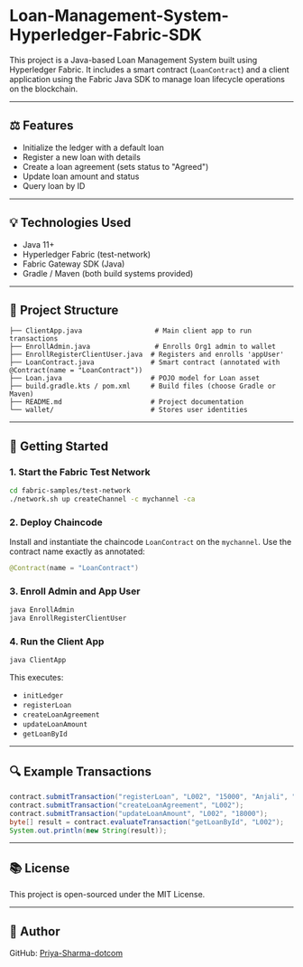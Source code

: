 # Loan-Management-System-Hyperledger-Fabric-SDK

This project is a Java-based Loan Management System built using Hyperledger Fabric. It includes a smart contract (`LoanContract`) and a client application using the Fabric Java SDK to manage loan lifecycle operations on the blockchain.

---

## ⚖️ Features

* Initialize the ledger with a default loan
* Register a new loan with details
* Create a loan agreement (sets status to "Agreed")
* Update loan amount and status
* Query loan by ID

---

## 💡 Technologies Used

* Java 11+
* Hyperledger Fabric (test-network)
* Fabric Gateway SDK (Java)
* Gradle / Maven (both build systems provided)

---

## 📁 Project Structure

```
├── ClientApp.java                  # Main client app to run transactions
├── EnrollAdmin.java                # Enrolls Org1 admin to wallet
├── EnrollRegisterClientUser.java  # Registers and enrolls 'appUser'
├── LoanContract.java              # Smart contract (annotated with @Contract(name = "LoanContract"))
├── Loan.java                      # POJO model for Loan asset
├── build.gradle.kts / pom.xml     # Build files (choose Gradle or Maven)
├── README.md                      # Project documentation
└── wallet/                        # Stores user identities
```

---

## 🚀 Getting Started

### 1. Start the Fabric Test Network

```bash
cd fabric-samples/test-network
./network.sh up createChannel -c mychannel -ca
```

### 2. Deploy Chaincode

Install and instantiate the chaincode `LoanContract` on the `mychannel`. Use the contract name exactly as annotated:

```java
@Contract(name = "LoanContract")
```

### 3. Enroll Admin and App User

```bash
java EnrollAdmin
java EnrollRegisterClientUser
```

### 4. Run the Client App

```bash
java ClientApp
```

This executes:

* `initLedger`
* `registerLoan`
* `createLoanAgreement`
* `updateLoanAmount`
* `getLoanById`

---

## 🔍 Example Transactions

```java
contract.submitTransaction("registerLoan", "L002", "15000", "Anjali", "HDFC", "7.2");
contract.submitTransaction("createLoanAgreement", "L002");
contract.submitTransaction("updateLoanAmount", "L002", "18000");
byte[] result = contract.evaluateTransaction("getLoanById", "L002");
System.out.println(new String(result));
```

---

## 📚 License

This project is open-sourced under the MIT License.

---

## 👤 Author

GitHub: [Priya-Sharma-dotcom](https://github.com/Priya-Sharma-dotcom)

